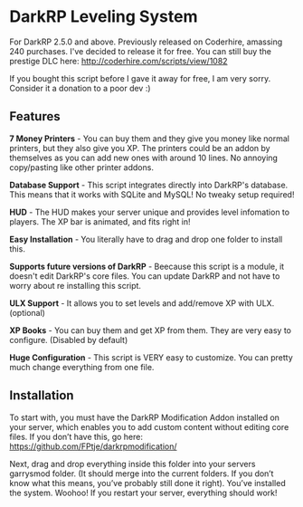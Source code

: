 DarkRP Leveling System
======================
For DarkRP 2.5.0 and above.
Previously released on Coderhire, amassing 240 purchases. I've decided to release it for free. 
You can still buy the prestige DLC here: http://coderhire.com/scripts/view/1082


If you bought this script before I gave it away for free, I am very sorry. Consider it a donation to a poor dev :)


Features
-------
**7 Money Printers** - You can buy them and they give you money like normal printers, but they also give you XP. The printers could be an addon by themselves as you can add new ones with around 10 lines. No annoying copy/pasting like other printer addons.

**Database Support** - This script integrates directly into DarkRP's database. This means that it works with SQLite and MySQL! No tweaky setup required!

**HUD** - The HUD makes your server unique and provides level infomation to players. The XP bar is animated, and fits right in!

**Easy Installation** - You literally have to drag and drop one folder to install this.

**Supports future versions of DarkRP** - Beecause this script is a module, it doesn't edit DarkRP's core files. You can update DarkRP and not have to worry about re installing this script.

**ULX Support** - It allows you to set levels and add/remove XP with ULX. (optional)

**XP Books** - You can buy them and get XP from them. They are very easy to configure. (Disabled by default)

**Huge Configuration** - This script is VERY easy to customize. You can pretty much change everything from one file.  


Installation
-------
To start with, you must have the DarkRP Modification Addon installed on your server, which enables you to add custom content without editing core files. 
If you don’t have this, go here: https://github.com/FPtje/darkrpmodification/ 

Next, drag and drop everything inside this folder into your servers garrysmod folder. (It should merge into the current folders. If you don’t know what this means, you’ve probably still done it right).
You’ve installed the system. Woohoo! If you restart your server, everything should work!

